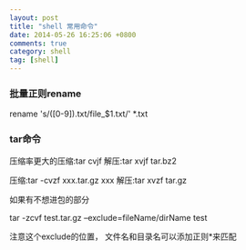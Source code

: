 ```yaml
---
layout: post
title: "shell 常用命令"
date: 2014-05-26 16:25:06 +0800
comments: true
category: shell
tag: [shell]
---
```


<h3>批量正则rename</h3>
rename 's/([0-9]).txt/file_$1.txt/' *.txt

<h3>tar命令</h3>

压缩率更大的压缩:tar cvjf  解压:tar xvjf tar.bz2

压缩:tar -cvzf  xxx.tar.gz xxx 解压:tar xvzf tar.gz

如果有不想进包的部分

tar -zcvf test.tar.gz –exclude=fileName/dirName test

注意这个exclude的位置， 文件名和目录名可以添加正则*来匹配

